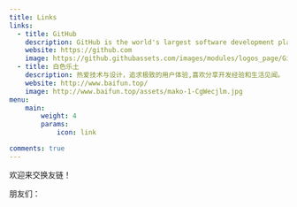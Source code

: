 ```yaml
---
title: Links
links:
  - title: GitHub
    description: GitHub is the world's largest software development platform.
    website: https://github.com
    image: https://github.githubassets.com/images/modules/logos_page/GitHub-Mark.png
  - title: 白色乐土
    description: 热爱技术与设计，追求极致的用户体验,喜欢分享开发经验和生活见闻。
    website: http://www.baifun.top/
    image: http://www.baifun.top/assets/mako-1-CgWecjlm.jpg
menu:
    main: 
        weight: 4
        params:
            icon: link

comments: true
---
```


欢迎来交换友链！

朋友们：